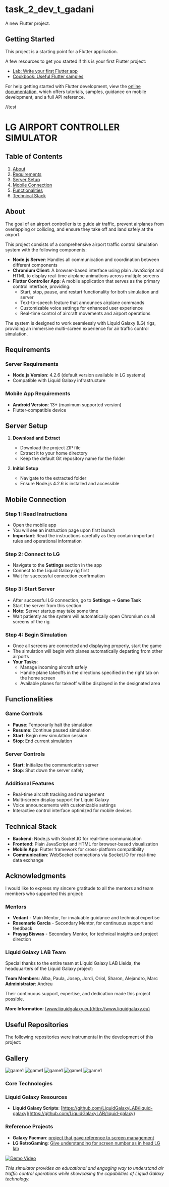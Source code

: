 # task_2_dev_t_gadani

A new Flutter project.

## Getting Started

This project is a starting point for a Flutter application.

A few resources to get you started if this is your first Flutter project:

- [Lab: Write your first Flutter app](https://docs.flutter.dev/get-started/codelab)
- [Cookbook: Useful Flutter samples](https://docs.flutter.dev/cookbook)

For help getting started with Flutter development, view the
[online documentation](https://docs.flutter.dev/), which offers tutorials,
samples, guidance on mobile development, and a full API reference.

//test


# LG AIRPORT CONTROLLER SIMULATOR

## Table of Contents
1. [About](#about)
2. [Requirements](#requirements)
3. [Server Setup](#server-setup)
4. [Mobile Connection](#mobile-connection)
5. [Functionalities](#functionalities)
6. [Technical Stack](#technical-stack)

## About

The goal of an airport controller is to guide air traffic, prevent airplanes from overlapping or colliding, and ensure they take off and land safely at the airport.

This project consists of a comprehensive airport traffic control simulation system with the following components:

- **Node.js Server**: Handles all communication and coordination between different components
- **Chromium Client**: A browser-based interface using plain JavaScript and HTML to display real-time airplane animations across multiple screens
- **Flutter Controller App**: A mobile application that serves as the primary control interface, providing:
  - Start, stop, pause, and restart functionality for both simulation and server
  - Text-to-speech feature that announces airplane commands
  - Customizable voice settings for enhanced user experience
  - Real-time control of aircraft movements and airport operations

The system is designed to work seamlessly with Liquid Galaxy (LG) rigs, providing an immersive multi-screen experience for air traffic control simulation.

## Requirements

### Server Requirements
- **Node.js Version**: 4.2.6 (default version available in LG systems)
- Compatible with Liquid Galaxy infrastructure

### Mobile App Requirements
- **Android Version**: 13+ (maximum supported version)
- Flutter-compatible device

## Server Setup

1. **Download and Extract**
   - Download the project ZIP file
   - Extract it to your home directory
   - Keep the default Git repository name for the folder

2. **Initial Setup**
   - Navigate to the extracted folder
   - Ensure Node.js 4.2.6 is installed and accessible

## Mobile Connection

### Step 1: Read Instructions
- Open the mobile app
- You will see an instruction page upon first launch
- **Important**: Read the instructions carefully as they contain important rules and operational information

### Step 2: Connect to LG
- Navigate to the **Settings** section in the app
- Connect to the Liquid Galaxy rig first
- Wait for successful connection confirmation

### Step 3: Start Server
- After successful LG connection, go to **Settings** → **Game Task**
- Start the server from this section
- **Note**: Server startup may take some time
- Wait patiently as the system will automatically open Chromium on all screens of the rig

### Step 4: Begin Simulation
- Once all screens are connected and displaying properly, start the game
- The simulation will begin with planes automatically departing from other airports
- **Your Tasks**:
  - Manage incoming aircraft safely
  - Handle plane takeoffs in the directions specified in the right tab on the home screen
  - Available planes for takeoff will be displayed in the designated area

## Functionalities

### Game Controls
- **Pause**: Temporarily halt the simulation
- **Resume**: Continue paused simulation
- **Start**: Begin new simulation session
- **Stop**: End current simulation

### Server Controls
- **Start**: Initialize the communication server
- **Stop**: Shut down the server safely

### Additional Features
- Real-time aircraft tracking and management
- Multi-screen display support for Liquid Galaxy
- Voice announcements with customizable settings
- Interactive control interface optimized for mobile devices

## Technical Stack

- **Backend**: Node.js with Socket.IO for real-time communication
- **Frontend**: Plain JavaScript and HTML for browser-based visualization
- **Mobile App**: Flutter framework for cross-platform compatibility
- **Communication**: WebSocket connections via Socket.IO for real-time data exchange

## Acknowledgments

I would like to express my sincere gratitude to all the mentors and team members who supported this project:

### Mentors
- **Vedant** - Main Mentor, for invaluable guidance and technical expertise
- **Rosemarie Garcia** - Secondary Mentor, for continuous support and feedback
- **Prayag Biswas** - Secondary Mentor, for technical insights and project direction

### Liquid Galaxy LAB Team
Special thanks to the entire team at Liquid Galaxy LAB Lleida, the headquarters of the Liquid Galaxy project:

**Team Members**: Alba, Paula, Josep, Jordi, Oriol, Sharon, Alejandro, Marc  
**Administrator**: Andreu

Their continuous support, expertise, and dedication made this project possible.

**More Information**: [www.liquidgalaxy.eu](http://www.liquidgalaxy.eu)

## Useful Repositories

The following repositories were instrumental in the development of this project:

## Gallery 
![game1](./images/gamescreenshot.webp )
![game1](./images/gamescreenshot2.jpg )
![game1](./images/gamescreenshot.webp )
![game1](./images/gamescreenshot.webp )
![game1](./images/gamescreenshot.webp )


### Core Technologies
### Liquid Galaxy Resources
- **Liquid Galaxy Scripts**: [https://github.com/LiquidGalaxyLAB/liquid-galaxy](https://github.com/LiquidGalaxyLAB/liquid-galaxy)

### Reference Projects
- **Galaxy Pacman**: [project that gave reference to screen management](https://github.com/LiquidGalaxyLAB/galaxy-pacman)
- **LG RetroGaming**: [Give understanding for screen number as in head LG lab ](https://github.com/LiquidGalaxyLAB/lg-retro-gaming)

[![Demo Video](https://img.shields.io/badge/Demo-Watch%20Video-red?style=for-the-badge&logo=youtube&logoColor=white)](https://www.youtube.com/watch?v=5bYNLjyn9rY&t=7676s)

*This simulator provides an educational and engaging way to understand air traffic control operations while showcasing the capabilities of Liquid Galaxy technology.*



